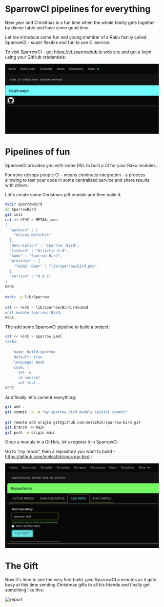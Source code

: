 # SparrowCI pipelines for everything

New year and Christmas is a fun time when the whole family gets together by dinner table and have some good time.

Let me introduce some fun and young member of a Raku family called SparrowCI - super flexible and fun to use CI service.

To visit SparrowCI - got https://ci.sparrowhub.io web site and get a login using your GitHub credentials:

![login](https://raw.githubusercontent.com/melezhik/advent/master/images/0427F849-1888-42EB-8414-99F736E8B68C.jpeg)

# Pipelines of fun

SparrowCI provides you with some DSL to built a CI for your Raku modules. 

For none devops people CI - means continues integration - a process allowing to test your code in some centralized 
service and share results with others.

Let's create some Christmas gift module and then build it:


```bash
mkdir SparrowBird
cd SparrowBird
git init 
cat << HERE > META6.json
{
  "authors" : [
    "Alexey Melezhik"
  ],
  "description" : "Sparrow::Bird",
  "license" : "Artistic-2.0",
  "name" : "Sparrow Bird",
  "provides" : {
    "Teddy::Bear" : "lib/Sparrow/Bird.pm6"
  },
  "version" : "0.0.1"
}
HERE

mkdir -p lib/Sparrow

cat << HERE > lib/Sparrow/Bird.rakumod
unit module Sparrow::Bird;
HERE


```

The add some SparrowCI pipeline to build a project:

```bash
cat << HERE > sparrow.yaml
tasks:
  -
    name: build-sparrow
    default: true
    language: Bash
    code: |
      set -e
      cd source/
      zef test .
HERE
```

And finally let's commit everything:

```bash
git add .
git commit -a -m "my sparrow bird module initial commit"

git remote add origin git@github.com:melezhik/sparrow-bird.git
git branch -M main
git push -u origin main
```

Once a module in a GitHub, let's register it in SparrowCI:

Go to "my repos", then a repository you want to build - https://github.com/melezhik/sparrow-bird :

![add repo](https://raw.githubusercontent.com/melezhik/advent/master/images/Screen%20Shot%202022-11-18%20at%204.44.14%20PM.png)

# The Gift

Now it's time to see the very first build, give SparrowCI a minutes as it gets busy at this time
sending Christmas gifts to all his friends and finally get something like this:


![report]()
